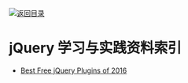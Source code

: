 [![返回目录](https://parg.co/UGo)](https://parg.co/b4z) 
 
 


# jQuery 学习与实践资料索引

- [Best Free jQuery Plugins of 2016](https://designmodo.com/free-jquery-plugins-2016/)